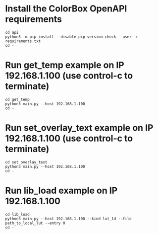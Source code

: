 # Install the ColorBox OpenAPI requirements
```
cd api
python3 -m pip install --disable-pip-version-check --user -r requirements.txt
cd -
```

# Run get_temp example on IP 192.168.1.100 (use control-c to terminate)
```
cd get_temp
python3 main.py --host 192.168.1.100
cd -
```

# Run set_overlay_text example on IP 192.168.1.100 (use control-c to terminate)
```
cd set_overlay_text
python3 main.py --host 192.168.1.100
cd -
```

# Run lib_load example on IP 192.168.1.100
```
cd lib_load
python3 main.py --host 192.168.1.100 --kind lut_1d --file path_to_local_lut --entry 0
cd -
```